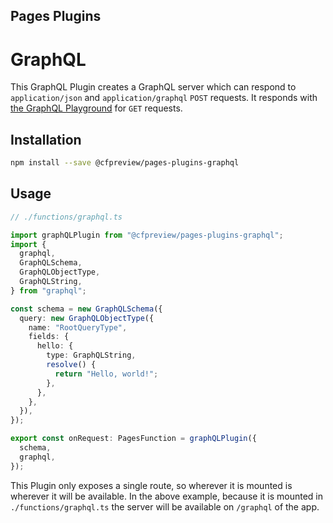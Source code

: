 ## Pages Plugins

# GraphQL

This GraphQL Plugin creates a GraphQL server which can respond to `application/json` and `application/graphql` `POST` requests. It responds with [the GraphQL Playground](https://github.com/graphql/graphql-playground) for `GET` requests.

## Installation

```sh
npm install --save @cfpreview/pages-plugins-graphql
```

## Usage

```typescript
// ./functions/graphql.ts

import graphQLPlugin from "@cfpreview/pages-plugins-graphql";
import {
  graphql,
  GraphQLSchema,
  GraphQLObjectType,
  GraphQLString,
} from "graphql";

const schema = new GraphQLSchema({
  query: new GraphQLObjectType({
    name: "RootQueryType",
    fields: {
      hello: {
        type: GraphQLString,
        resolve() {
          return "Hello, world!";
        },
      },
    },
  }),
});

export const onRequest: PagesFunction = graphQLPlugin({
  schema,
  graphql,
});
```

This Plugin only exposes a single route, so wherever it is mounted is wherever it will be available. In the above example, because it is mounted in `./functions/graphql.ts` the server will be available on `/graphql` of the app.
